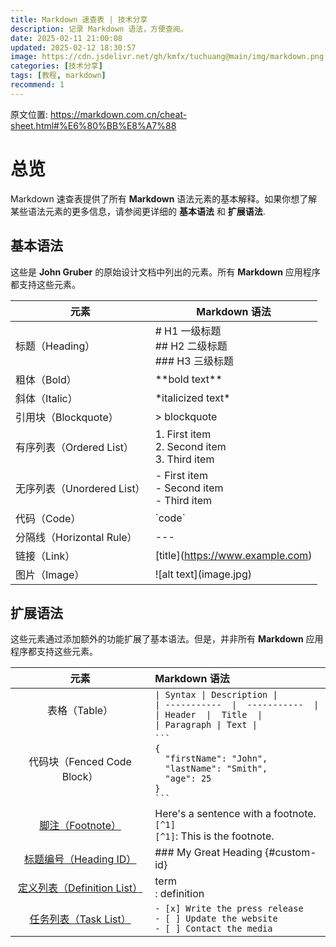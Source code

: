 ```yaml
---
title: Markdown 速查表 | 技术分享
description: 记录 Markdown 语法，方便查阅。
date: 2025-02-11 21:00:08
updated: 2025-02-12 18:30:57
image: https://cdn.jsdelivr.net/gh/kmfx/tuchuang@main/img/markdown.png
categories: [技术分享]
tags: [教程, markdown]
recommend: 1
---
```

原文位置: https://markdown.com.cn/cheat-sheet.html#%E6%80%BB%E8%A7%88

# 总览
Markdown 速查表提供了所有 **Markdown** 语法元素的基本解释。如果你想了解某些语法元素的更多信息，请参阅更详细的 **基本语法** 和 **扩展语法**.

## 基本语法
这些是 **John Gruber** 的原始设计文档中列出的元素。所有 **Markdown** 应用程序都支持这些元素。

| 元素                       | Markdown 语法                                        |
| -------------------------- | ---------------------------------------------------- |
| 标题（Heading）            | # H1 一级标题<br> ## H2 二级标题<br> ### H3 三级标题 |
| 粗体（Bold）               | \*\*bold text**                                        |
| 斜体（Italic）             | \*italicized text*                                    |
| 引用块（Blockquote）       | > blockquote                                         |
| 有序列表（Ordered List）   | 1. First item<br> 2. Second item<br> 3. Third item   |
| 无序列表（Unordered List） | - First item<br> - Second item<br> - Third item      |
| 代码（Code）               | \`code`                                               |
| 分隔线（Horizontal Rule）  | ---                                                  |
| 链接（Link）               | \[title](https://www.example.com)                     |
| 图片（Image）              | \![alt text]\(image.jpg)                               |

## 扩展语法
这些元素通过添加额外的功能扩展了基本语法。但是，并非所有 **Markdown** 应用程序都支持这些元素。

|                元素                |                        Markdown 语法                         |
| :--------------------------------: | :----------------------------------------------------------- |
|           表格（Table）            | `\| Syntax \| Description \|`<br>`\| -----------  \|  -----------  \|`<br>`\| Header  \|  Title  \|`<br>`\| Paragraph \| Text \|` |
| 代码块（Fenced Code Block）	 | ` ``` `<br>`{`<br>`  "firstName": "John",`<br>`  "lastName": "Smith",`<br/>`  "age": 25`<br>`}`<br>` ``` ` |
| [脚注（Footnote）](https://markdown.com.cn/extended-syntax/footnotes.html) | Here's a sentence with a footnote. `[^1]`<br/>`[^1]`: This is the footnote. |
|        [标题编号（Heading ID）](https://markdown.com.cn/extended-syntax/heading-ids.html)        | \### My Great Heading {#custom-id} |
|        [定义列表（Definition List）](https://markdown.com.cn/extended-syntax/definition-lists.html)        | term<br/>: definition |
| [任务列表（Task List）](https://markdown.com.cn/extended-syntax/task-lists.html) | `- [x] Write the press release`<br/>`- [ ] Update the website`<br/>`- [ ] Contact the media` |